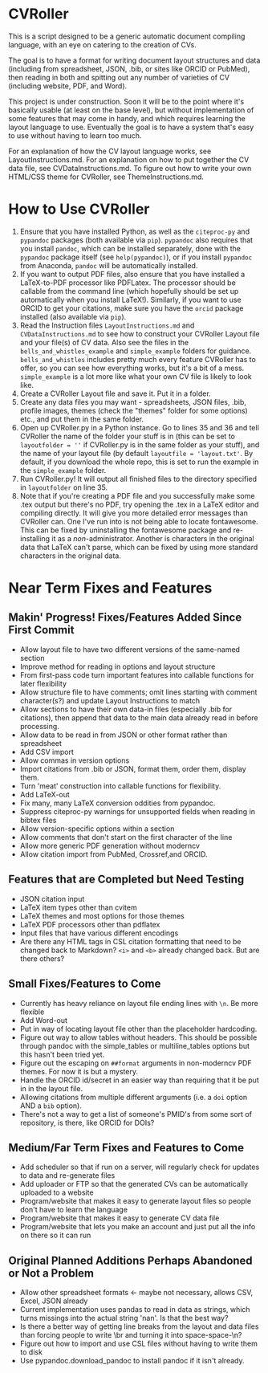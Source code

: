 CVRoller
=========

This is a script designed to be a generic automatic document compiling language, with an eye on catering to the creation of CVs.

The goal is to have a format for writing document layout structures and data (including from spreadsheet, JSON, .bib, or sites like ORCID or PubMed), then reading in both and spitting out any number of varieties of CV (including website, PDF, and Word).

This project is under construction. Soon it will be to the point where it's basically usable (at least on the base level), but without implementation of some features that may come in handy, and which requires learning the layout language to use. Eventually the goal is to have a system that's easy to use without having to learn too much.

For an explanation of how the CV layout language works, see LayoutInstructions.md. For an explanation on how to put together the CV data file, see CVDataInstructions.md. To figure out how to write your own HTML/CSS theme for CVRoller, see ThemeInstructions.md.

How to Use CVRoller
====================
1. Ensure that you have installed Python, as well as the `citeproc-py` and `pypandoc` packages (both available via `pip`). `pypandoc` also requires that you install `pandoc`, which can be installed separately, done with the `pypandoc` package itself (see `help(pypandoc)`), or if you install `pypandoc` from Anaconda, `pandoc` will be automatically installed.
2. If you want to output PDF files, also ensure that you have installed a LaTeX-to-PDF processor like PDFLatex. The processor should be callable from the command line (which hopefully should be set up automatically when you install LaTeX!). Similarly, if you want to use ORCID to get your citations, make sure you have the `orcid` package installed (also available via `pip`).
3. Read the Instruction files `LayoutInstructions.md` and `CVDataInstructions.md` to see how to construct your CVRoller Layout file and your file(s) of CV data. Also see the files in the `bells_and_whistles_example` and `simple_example` folders for guidance. `bells_and_whistles` includes pretty much every feature CVRoller has to offer, so you can see how everything works, but it's a bit of a mess. `simple_example` is a lot more like what your own CV file is likely to look like.
4. Create a CVRoller Layout file and save it. Put it in a folder.
5. Create any data files you may want - spreadsheets, JSON files, .bib, profile images, themes (check the "themes" folder for some options) etc., and put them in the same folder.
6. Open up CVRoller.py in a Python instance. Go to lines 35 and 36 and tell CVRoller the name of the folder your stuff is in (this can be set to `layoutfolder = ''` if CVRoller.py is in the same folder as your stuff), and the name of your layout file (by default `layoutfile = 'layout.txt'`. By default, if you download the whole repo, this is set to run the example in the `simple_example` folder.
7. Run CVRoller.py! It will output all finished files to the directory specified in `layoutfolder` on line 35.
8. Note that if you're creating a PDF file and you successfully make some .tex output but there's no PDF, try opening the .tex in a LaTeX editor and compiling directly. It will give you more detailed error messages than CVRoller can. One I've run into is not being able to locate fontawesome. This can be fixed by uninstalling the fontawesome package and re-installing it as a *non*-administrator. Another is characters in the original data that LaTeX can't parse, which can be fixed by using more standard characters in the original data.


Near Term Fixes and Features
============================

Makin' Progress! Fixes/Features Added Since First Commit
----------------------------------
* Allow layout file to have two different versions of the same-named section
* Improve method for reading in options and layout structure
* From first-pass code turn important features into callable functions for later flexibility
* Allow structure file to have comments; omit lines starting with comment character(s?) and update Layout Instructions to match
* Allow sections to have their own data-in files (especially .bib for citations), then append that data to the main data already read in before processing.
* Allow data to be read in from JSON or other format rather than spreadsheet
* Add CSV import
* Allow commas in version options
* Import citations from .bib or JSON, format them, order them, display them.
* Turn 'meat' construction into callable functions for flexibility.
* Add LaTeX-out
* Fix many, many LaTeX conversion oddities from pypandoc.
* Suppress citeproc-py warnings for unsupported fields when reading in bibtex files
* Allow version-specific options within a section
* Allow comments that don't start on the first character of the line
* Allow more generic PDF generation without moderncv
* Allow citation import from PubMed, Crossref,and ORCID.

Features that are Completed but Need Testing
----------------------
* JSON citation input
* LaTeX item types other than cvitem
* LaTeX themes and most options for those themes
* LaTeX PDF processors other than pdflatex
* Input files that have various different encodings
* Are there any HTML tags in CSL citation formatting that need to be changed back to Markdown? `<i>` and `<b>` already changed back. But are there others?

Small Fixes/Features to Come
--------------------
* Currently has heavy reliance on layout file ending lines with `\n`. Be more flexible
* Add Word-out
* Put in way of locating layout file other than the placeholder hardcoding.
* Figure out way to allow tables without headers. This should be possible through pandoc with the simple_tables or multiline_tables options but this hasn't been tried yet.
* Figure out the escaping on `##format` arguments in non-moderncv PDF themes. For now it is but a mystery.
* Handle the ORCID id/secret in an easier way than requiring that it be put in in the layout file.
* Allowing citations from multiple different arguments (i.e. a `doi` option AND a `bib` option).
* There's not a way to get a list of someone's PMID's from some sort of repository, is there, like ORCID for DOIs?

Medium/Far Term Fixes and Features to Come
----------------------------------
* Add scheduler so that if run on a server, will regularly check for updates to data and re-generate files
* Add uploader or FTP so that the generated CVs can be automatically uploaded to a website
* Program/website that makes it easy to generate layout files so people don't have to learn the language
* Program/website that makes it easy to generate CV data file
* Program/website that lets you make an account and just put all the info on there so it can run

Original Planned Additions Perhaps Abandoned or Not a Problem
----------------------------------
* Allow other spreadsheet formats <- maybe not necessary, allows CSV, Excel, JSON already
* Current implementation uses pandas to read in data as strings, which turns missings into the actual string 'nan'. Is that the best way?
* Is there a better way of getting line breaks from the layout and data files than forcing people to write \br and turning it into space-space-\n?
* Figure out how to import and use CSL files without having to write them to disk
* Use pypandoc.download_pandoc to install pandoc if it isn't already.
